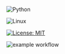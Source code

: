 ![Python](https://img.shields.io/badge/Python-3.13%2B-blue)

<!-- BADGE TO INDICATE LANGUAGE USED IS PYTHON -->

![Linux](https://img.shields.io/badge/Linux-FCC624?style=for-the-badge&logo=linux&logoColor=black)

<!-- BADGE TO INDICATE PLATFORM USED IS LINUX -->

[![License: MIT](https://img.shields.io/badge/License-MIT-yellow.svg)](https://opensource.org/licenses/MIT)

<!-- BADGE TO INDICATE LICENSE USED IS MIT -->

![example workflow](https://github.com/CSC510-Software-Engineering-Fall-2024/HW-1/actions/workflows/main.yml/badge.svg)

<!-- TESTS PASSING BADGE -->
